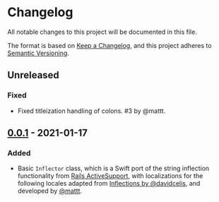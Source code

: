 # Changelog
All notable changes to this project will be documented in this file.

The format is based on [Keep a Changelog](https://keepachangelog.com/en/1.0.0/),
and this project adheres to [Semantic Versioning](https://semver.org/spec/v2.0.0.html).

## Unreleased

### Fixed

- Fixed titleization handling of colons.
  #3 by @mattt.

## [0.0.1] - 2021-01-17

### Added

- Basic `Inflector` class, which is a Swift port of the string inflection functionality from
  [Rails ActiveSupport](https://github.com/rails/rails/blob/master/activesupport/lib/active_support/inflector/inflections.rb),
  with localizations for the following locales adapted from 
  [Inflections by @davidcelis](https://github.com/davidcelis/inflections),
  and developed by [@mattt](https://github.com/mattt).

[0.0.1]: https://github.com/SwiftDocOrg/Inflection/releases/tag/0.0.1
